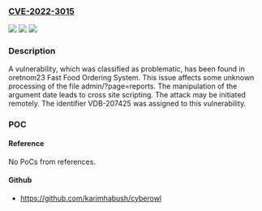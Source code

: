 ### [CVE-2022-3015](https://cve.mitre.org/cgi-bin/cvename.cgi?name=CVE-2022-3015)
![](https://img.shields.io/static/v1?label=Product&message=Fast%20Food%20Ordering%20System&color=blue)
![](https://img.shields.io/static/v1?label=Version&message=n%2Fa&color=blue)
![](https://img.shields.io/static/v1?label=Vulnerability&message=CWE-79%20Cross%20Site%20Scripting&color=brighgreen)

### Description

A vulnerability, which was classified as problematic, has been found in oretnom23 Fast Food Ordering System. This issue affects some unknown processing of the file admin/?page=reports. The manipulation of the argument date leads to cross site scripting. The attack may be initiated remotely. The identifier VDB-207425 was assigned to this vulnerability.

### POC

#### Reference
No PoCs from references.

#### Github
- https://github.com/karimhabush/cyberowl


